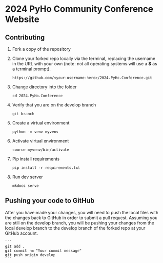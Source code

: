 # 2024 PyHo  Community Conference Website

## Contributing

1. Fork a copy of the repository

2. Clone your forked repo locally via the terminal, replacing the username in the URL with your own (note: not all operating systems will use a **$** as a terminal prompt).

    ```
    https://github.com/<your-username-here>/2024.PyHo.Conference.git
    ```

3. Change directory into the folder

    ```
    cd 2024.PyHo.Conference
    ```

4. Verify that you are on the develop branch

    ```
    git branch
    ```

5. Create a virtual environment

    ```
    python -m venv myvenv
    ```

6. Activate virtual environment

    ```
    source myvenv/bin/activate
    ```

7. Pip install requirements

    ```
    pip install -r requirements.txt
    ```

8. Run dev server

    ```
    mkdocs serve
    ```

## Pushing your code to GitHub

After you have made your changes, you will need to push the local files with the changes back to GitHub in order to submit a pull request. Assuming you are still on the develop branch, you will be pushing your changes from the local develop branch to the develop branch of the forked repo at your GitHub account.

    ```
    git add .
    git commit -m "Your commit message"
    git push origin develop
    ```
